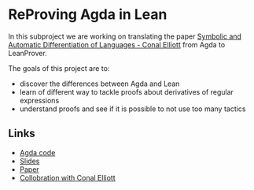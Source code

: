 # ReProving Agda in Lean

In this subproject we are working on translating the paper [Symbolic and Automatic Differentiation of Languages - Conal Elliott](http://conal.net/papers/language-derivatives/paper.pdf) from Agda to LeanProver.

The goals of this project are to:

  - discover the differences between Agda and Lean
  - learn of different way to tackle proofs about derivatives of regular expressions
  - understand proofs and see if it is possible to not use too many tactics

## Links

  - [Agda code](https://github.com/conal/paper-2021-language-derivatives)
  - [Slides](http://conal.net/talks/language-derivatives.pdf)
  - [Paper](http://conal.net/papers/language-derivatives/paper.pdf)
  - [Collobration with Conal Elliott](https://github.com/conal/Collaboration)

